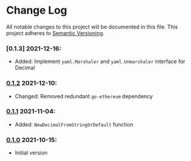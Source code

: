 # Change Log

All notable changes to this project will be documented in this file.
This project adheres to [Semantic Versioning](http://semver.org/).

### [0.1.3] 2021-12-16:

- Added: Implement `yaml.Marshaler` and `yaml.Unmarshaler` interface for Decimal

### [0.1.2] 2021-12-10:

- Changed: Removed redundant `go-ethereum` dependency

### [0.1.1] 2021-11-04:

- Added: `NewDecimalFromStringOrDefault` function

### [0.1.0] 2021-10-15:

- Initial version

[0.1.2]: https://github.com/stasundr/decimal/compare/v0.1.1...v0.1.2
[0.1.1]: https://github.com/stasundr/decimal/compare/v0.1.0...v0.1.1
[0.1.0]: https://github.com/stasundr/decimal/compare/e44b9ed...v0.1.0
